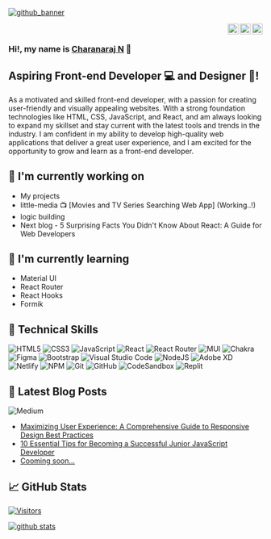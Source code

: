 [![github_banner](https://user-images.githubusercontent.com/43924299/218070852-3204c02a-6a12-4a14-b3f1-fe684ba46ff5.png)](https://ncharanaraj.netlify.app/)

<div align="end">
<a href="https://instagram.com/itscharanraj"><img align="right" src="https://raw.githubusercontent.com/yushi1007/yushi1007/main/images/instagram.svg" alt="Charanaraj N | Instagram" width="21px"/></a>
<a href="https://medium.com/@ncharanaraj"><img align="right" src="https://user-images.githubusercontent.com/43924299/218098828-4922c35f-d9bb-4436-b889-19b7d5b9090d.png" alt="Charanaraj N | Medium" width="21px"/></a>
<a href="https://www.linkedin.com/in/ncharanaraj/"><img align="right" src="https://raw.githubusercontent.com/yushi1007/yushi1007/main/images/linkedin.svg" alt="Charanaraj N | LinkedIn" width="21px"/></a>
</div>

<br/>

<h3>
Hi!, my name is <a href="https://ncharanaraj.netlify.app/" target="_blank" rel="noreferrer">Charanaraj N</a> 👋
</h3>

<h2>
  Aspiring Front-end Developer 💻 and Designer 🎨!
</h2> 

As a motivated and skilled front-end developer, with a passion for creating user-friendly and visually appealing websites. With a strong foundation technologies like HTML, CSS, JavaScript, and React, and am always looking to expand my skillset and stay current with the latest tools and trends in the industry. I am confident in my ability to develop high-quality web applications that deliver a great user experience, and I am excited for the opportunity to grow and learn as a front-end developer.


## 🔭 I'm currently working on

- My projects
- little-media 📺 [Movies and TV Series Searching Web App] (Working..!)
- logic building
- Next blog - 5 Surprising Facts You Didn't Know About React: A Guide for Web Developers

## 🌱 I'm currently learning

- Material UI
- React Router
- React Hooks
- Formik

## 💼 Technical Skills

![HTML5](https://img.shields.io/badge/html5-%23E34F26.svg?style=for-the-badge&logo=html5&logoColor=white)
![CSS3](https://img.shields.io/badge/css3-%231572B6.svg?style=for-the-badge&logo=css3&logoColor=white)
![JavaScript](https://img.shields.io/badge/javascript-%23323330.svg?style=for-the-badge&logo=javascript&logoColor=%23F7DF1E)
![React](https://img.shields.io/badge/react-%2320232a.svg?style=for-the-badge&logo=react&logoColor=%2361DAFB)
![React Router](https://img.shields.io/badge/React_Router-CA4245?style=for-the-badge&logo=react-router&logoColor=white)
![MUI](https://img.shields.io/badge/MUI-%230081CB.svg?style=for-the-badge&logo=mui&logoColor=white)
![Chakra](https://img.shields.io/badge/chakra-%234ED1C5.svg?style=for-the-badge&logo=chakraui&logoColor=white)
![Figma](https://img.shields.io/badge/figma-%23F24E1E.svg?style=for-the-badge&logo=figma&logoColor=white)
![Bootstrap](https://img.shields.io/badge/bootstrap-%23563D7C.svg?style=for-the-badge&logo=bootstrap&logoColor=white)
![Visual Studio Code](https://img.shields.io/badge/Visual%20Studio%20Code-0078d7.svg?style=for-the-badge&logo=visual-studio-code&logoColor=white)
![NodeJS](https://img.shields.io/badge/node.js-6DA55F?style=for-the-badge&logo=node.js&logoColor=white)
![Adobe XD](https://img.shields.io/badge/Adobe%20XD-470137?style=for-the-badge&logo=Adobe%20XD&logoColor=#FF61F6)
![Netlify](https://img.shields.io/badge/netlify-%23000000.svg?style=for-the-badge&logo=netlify&logoColor=#00C7B7)
![NPM](https://img.shields.io/badge/NPM-%23CB3837.svg?style=for-the-badge&logo=npm&logoColor=white)
![Git](https://img.shields.io/badge/git-%23F05033.svg?style=for-the-badge&logo=git&logoColor=white)
![GitHub](https://img.shields.io/badge/github-%23121011.svg?style=for-the-badge&logo=github&logoColor=white)
![CodeSandbox](https://img.shields.io/badge/Codesandbox-040404?style=for-the-badge&logo=codesandbox&logoColor=DBDBDB)
![Replit](https://img.shields.io/badge/Replit-DD1200?style=for-the-badge&logo=Replit&logoColor=white)

## 📝 Latest Blog Posts

![Medium](https://img.shields.io/badge/Medium-12100E?style=for-the-badge&logo=medium&logoColor=white)

- [Maximizing User Experience: A Comprehensive Guide to Responsive Design Best Practices](https://medium.com/@ncharanaraj/maximizing-user-experience-a-comprehensive-guide-to-responsive-design-best-practices-26a68be694e1)
- [10 Essential Tips for Becoming a Successful Junior JavaScript Developer](https://medium.com/@ncharanaraj/10-essential-tips-for-becoming-a-successful-junior-javascript-developer-1e16164725b3)
- [Cooming soon...]()


## 📈 GitHub Stats 

[![Visitors](https://visitor-badge.glitch.me/badge?page_id=ncharanaraj.ncharanaraj)](https://github.com/ncharanaraj)

[![github stats](https://github-readme-stats.vercel.app/api?username=ncharanaraj)](https://github.com/ncharanaraj) <!--
[![Top Langs](https://github-readme-stats.vercel.app/api/top-langs/?username=ncharanaraj&layout=compact)](https://github.com/ncharanaraj) -->



